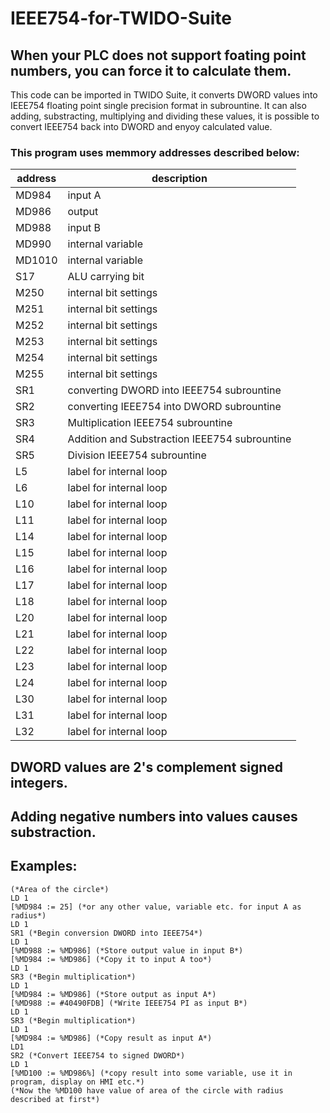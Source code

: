 # IEEE754-for-TWIDO-Suite
## When your PLC does not support foating point numbers, you can force it to calculate them.

This code can be imported in TWIDO Suite, it converts DWORD values into IEEE754 floating point single precision format in subrountine.
It can also adding, substracting, multiplying and dividing these values, it is possible to convert IEEE754 back into DWORD and enyoy calculated value.

### This program uses memmory addresses described below:
|address|description|
|-----|------------------------------------------------------------------------------------------|
|MD984|input A|
|MD986|output|
|MD988|input B|
|MD990|internal variable|
|MD1010|internal variable|
|S17|ALU carrying bit|
|M250|internal bit settings|
|M251|internal bit settings|
|M252|internal bit settings|
|M253|internal bit settings|
|M254|internal bit settings|
|M255|internal bit settings|
|SR1|converting DWORD into IEEE754 subrountine|
|SR2|converting IEEE754 into DWORD subrountine|
|SR3|Multiplication IEEE754 subrountine|
|SR4|Addition and Substraction IEEE754 subrountine|
|SR5|Division IEEE754 subrountine|
|L5| label for internal loop|
|L6| label for internal loop|
|L10| label for internal loop|
|L11| label for internal loop|
|L14| label for internal loop|
|L15| label for internal loop|
|L16| label for internal loop|
|L17| label for internal loop|
|L18| label for internal loop|
|L20| label for internal loop|
|L21| label for internal loop|
|L22| label for internal loop|
|L23| label for internal loop|
|L24| label for internal loop|
|L30| label for internal loop|
|L31| label for internal loop|
|L32| label for internal loop|

## DWORD values are 2's complement signed integers.
## Adding negative numbers into values causes substraction.

## Examples:
```
(*Area of the circle*)
LD 1
[%MD984 := 25] (*or any other value, variable etc. for input A as radius*)
LD 1
SR1 (*Begin conversion DWORD into IEEE754*)
LD 1
[%MD988 := %MD986] (*Store output value in input B*)
[%MD984 := %MD986] (*Copy it to input A too*)
LD 1
SR3 (*Begin multiplication*)
LD 1
[%MD984 := %MD986] (*Store output as input A*)
[%MD988 := #40490FDB] (*Write IEEE754 PI as input B*)
LD 1
SR3 (*Begin multiplication*)
LD 1
[%MD984 := %MD986] (*Copy result as input A*)
LD1
SR2 (*Convert IEEE754 to signed DWORD*)
LD 1
[%MD100 := %MD986%] (*copy result into some variable, use it in program, display on HMI etc.*)
(*Now the %MD100 have value of area of the circle with radius described at first*)
```
